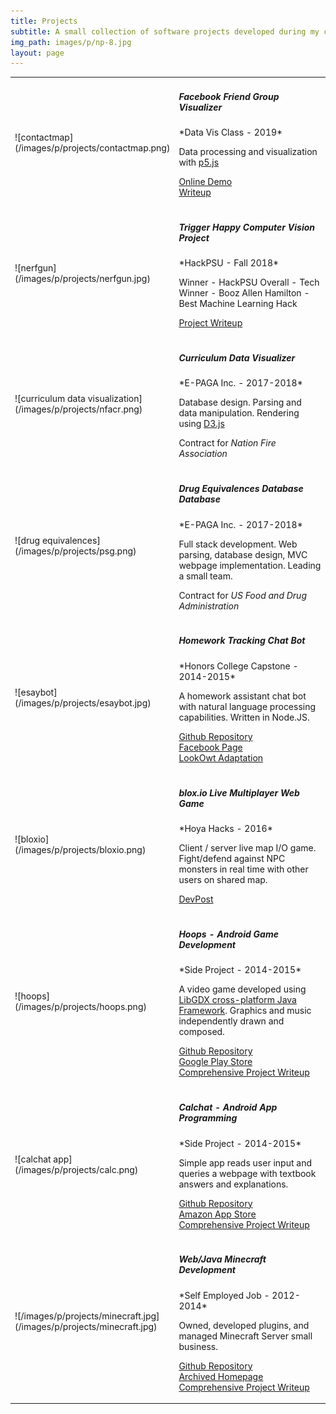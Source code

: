 ```yaml
---
title: Projects
subtitle: A small collection of software projects developed during my college and high school, and some middle school days.
img_path: images/p/np-8.jpg
layout: page
---
```


<table>
<tr>
<td markdown="1">
![contactmap](/images/p/projects/contactmap.png)
</td>

<td markdown="1">
<h5>Facebook Friend Group Visualizer</h5>
*Data Vis Class - 2019* 

Data processing and visualization with [p5.js](https://p5js.org/) 

<i class="fa fa-link"></i> [Online Demo](https://esaych.github.io/contactmap/start.htm) <br />
<i class="fa fa-link"></i> [Writeup](https://docs.google.com/document/d/1hjDYG9APFly3I8TdRnMLVpGuVXkstlM9oY8bNUgCjmQ/edit#heading=h.ss7uiorzqhxj)
</td>
</tr>

<tr>
<td markdown="1">
![nerfgun](/images/p/projects/nerfgun.jpg)
</td>

<td markdown="1">
<h5>Trigger Happy Computer Vision Project</h5>
*HackPSU - Fall 2018* 

<i class="fas fa-award"></i> Winner - HackPSU Overall - Tech <br />
<i class="fas fa-award"></i> Winner - Booz Allen Hamilton - Best Machine Learning Hack

<i class="fa fa-link"></i> [Project Writeup](https://devpost.com/software/trigger-happy)
</td>
</tr>

<tr>
<td markdown="1">
![curriculum data visualization](/images/p/projects/nfacr.png)
</td>
<td markdown="1">
<h5>Curriculum Data Visualizer</h5>
*E-PAGA Inc. - 2017-2018*

Database design. Parsing and data manipulation. Rendering using [D3.js](https://d3js.org/)

<i class="fa fa-suitcase"></i> Contract for *Nation Fire Association*

</td>
</tr>

<tr>
<td markdown="1">
![drug equivalences](/images/p/projects/psg.png)
</td>
<td markdown="1">
<h5>Drug Equivalences Database Database</h5>
*E-PAGA Inc. - 2017-2018*

Full stack development. Web parsing, database design, MVC webpage implementation. Leading a small team.

<i class="fa fa-suitcase"></i> Contract for *US Food and Drug Administration*
</td>
</tr>

<tr>
<td markdown="1">
![esaybot](/images/p/projects/esaybot.jpg)
</td>
<td markdown="1">
<h5>Homework Tracking Chat Bot</h5>
*Honors College Capstone - 2014-2015*

A homework assistant chat bot with natural language processing capabilities. Written in Node.JS.

<i class="fa fa-link"></i> [Github Repository](https://github.com/Esaych/EsayBot) <br />
<i class="fa fa-link"></i> [Facebook Page](https://facebook.com/esaybot) <br />
<i class="fa fa-link"></i> [LookOwt Adaptation](https://devpost.com/software/lookowt)
</td>
</tr>

<tr>
<td markdown="1">
![bloxio](/images/p/projects/bloxio.png)
</td>
<td markdown="1">
<h5>blox.io Live Multiplayer Web Game</h5>
*Hoya Hacks - 2016*

Client / server live map I/O game. Fight/defend against NPC monsters in real time with other users on shared map.

<i class="fa fa-link"></i> [DevPost](https://devpost.com/software/blox-io)
</td>
</tr>

<tr>
<td markdown="1">
![hoops](/images/p/projects/hoops.png)
</td>
<td markdown="1">
<h5>Hoops - Android Game Development</h5>
*Side Project - 2014-2015*

A video game developed using [LibGDX cross-platform Java Framework](https://libgdx.com/). Graphics and music independently drawn and composed.

<i class="fa fa-link"></i> [Github Repository](https://github.com/Esaych/EsayBot) <br />
<i class="fa fa-link"></i> [Google Play Store](https://facebook.com/esaybot) <br />
<i class="fa fa-link"></i> [Comprehensive Project Writeup](https://esaych.github.io/writeups/hoops.pdf)
</td>
</tr>

<tr>
<td markdown="1">
![calchat app](/images/p/projects/calc.png)
</td>
<td markdown="1">
<h5>Calchat - Android App Programming</h5>
*Side Project - 2014-2015*

Simple app reads user input and queries a webpage with textbook answers and explanations.

<i class="fa fa-link"></i> [Github Repository](https://github.com/09wakharet/CalcChat) <br />
<i class="fa fa-link"></i> [Amazon App Store](https://www.amazon.com/Snow-Day-Inc-Calc/dp/B00V2OTOUK) <br />
<i class="fa fa-link"></i> [Comprehensive Project Writeup](https://esaych.github.io/writeups/calcchat.pdf)
</td>
</tr>

<tr>
<td markdown="1">
![/images/p/projects/minecraft.jpg](/images/p/projects/minecraft.jpg)
</td>
<td markdown="1">

<h5>Web/Java Minecraft Development</h5>
*Self Employed Job - 2012-2014*

Owned, developed plugins, and managed Minecraft Server small business.

<i class="fa fa-link"></i> [Github Repository](https://github.com/Esaych/DDCustomPlugin) <br />
<i class="fa fa-link"></i> [Archived Homepage](https://web.archive.org/web/20140103193247/http://diamonddominion.net/) <br />
<i class="fa fa-link"></i> [Comprehensive Project Writeup](https://esaych.github.io/writeups/diamonddominion.pdf)
</td>
</tr>

</table>


<style>

td:first-child {  
  width: 40%;
}

div.post-content img {
    width:80%;
    margin-right:15%;
    margin-top:10%;
    border-style: solid; 
    border-color: gray; 
    border-width: 1px;
}

</style>